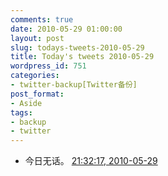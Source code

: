 ```yaml
---
comments: true
date: 2010-05-29 01:00:00
layout: post
slug: todays-tweets-2010-05-29
title: Today's tweets 2010-05-29
wordpress_id: 751
categories:
- twitter-backup[Twitter备份]
post_format:
- Aside
tags:
- backup
- twitter
---
```





  * 今日无话。 [21:32:17, 2010-05-29](http://twitter.com/gfrog/statuses/14974581995)




